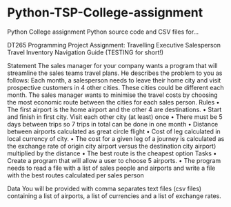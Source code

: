# Python-TSP-College-assignment
Python College assignment
Python source code and CSV files for...

DT265 Programming Project Assignment:
Travelling Executive Salesperson Travel Inventory Navigation Guide
(TESTING for short!)

Statement
The sales manager for your company wants a program that will
streamline the sales teams travel plans. He describes the problem to
you as follows:
Each month, a salesperson needs to leave their home city and visit
prospective customers in 4 other cities. These cities could be different
each month. The sales manager wants to minimise the travel costs by
choosing the most economic route between the cities for each sales
person.
Rules
• The first airport is the home airport and the other 4 are
destinations.
• Start and finish in first city. Visit each other city (at least) once
• There must be 5 days between trips so 7 trips in total can be
done in one month
• Distance between airports calculated as great circle flight
• Cost of leg calculated in local currency of city.
• The cost for a given leg of a journey is calculated as the
exchange rate of origin city airport versus the destination city
airport) multiplied by the distance
• The best route is the cheapest option
Tasks
• Create a program that will allow a user to choose 5 airports.
• The program needs to read a file with a list of sales people and
airports and write a file with the best routes calculated per sales
person

Data
You will be provided with comma separates text files (csv files)
containing a list of airports, a list of currencies and a list of exchange
rates.
